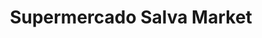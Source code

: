 ---
title: "Supermercado Salva Market"
url: /caracas/supermercado-salva-market/
shop: supermercado
---